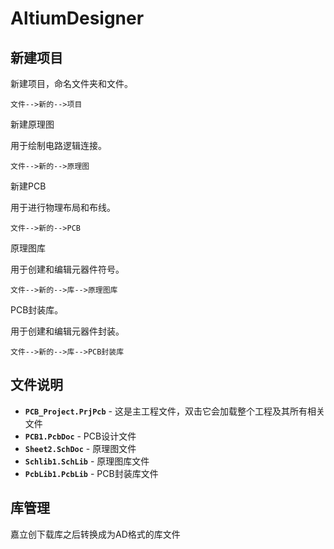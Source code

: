 # AltiumDesigner

## 新建项目

新建项目，命名文件夹和文件。

```
文件-->新的-->项目
```

新建原理图

用于绘制电路逻辑连接。

```
文件-->新的-->原理图
```

新建PCB

用于进行物理布局和布线。

```
文件-->新的-->PCB
```

原理图库

用于创建和编辑元器件符号。

```
文件-->新的-->库-->原理图库
```

PCB封装库。

用于创建和编辑元器件封装。

```
文件-->新的-->库-->PCB封装库
```



## 文件说明

- **`PCB_Project.PrjPcb`** - 这是主工程文件，双击它会加载整个工程及其所有相关文件
- **`PCB1.PcbDoc`** - PCB设计文件
- **`Sheet2.SchDoc`** - 原理图文件  
- **`Schlib1.SchLib`** - 原理图库文件
- **`PcbLib1.PcbLib`** - PCB封装库文件



## 库管理

嘉立创下载库之后转换成为AD格式的库文件





